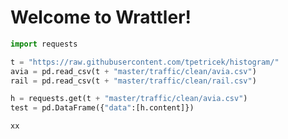 # Welcome to Wrattler!

```python
import requests

t = "https://raw.githubusercontent.com/tpetricek/histogram/"
avia = pd.read_csv(t + "master/traffic/clean/avia.csv")
rail = pd.read_csv(t + "master/traffic/clean/rail.csv")

h = requests.get(t + "master/traffic/clean/avia.csv")
test = pd.DataFrame({"data":[h.content]})
```

```ai assistant
xx
```
